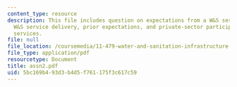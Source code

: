```yaml
---
content_type: resource
description: This file includes question on expectations from a W&S service provider,
  W&S service delivery, prior expectations, and private-sector participation in W&S
  services.
file: null
file_location: /coursemedia/11-479-water-and-sanitation-infrastructure-planning-in-developing-countries-spring-2005/5bc169b493d3b4d5f761175f3c617c59_assn2.pdf
file_type: application/pdf
resourcetype: Document
title: assn2.pdf
uid: 5bc169b4-93d3-b4d5-f761-175f3c617c59
---
```

